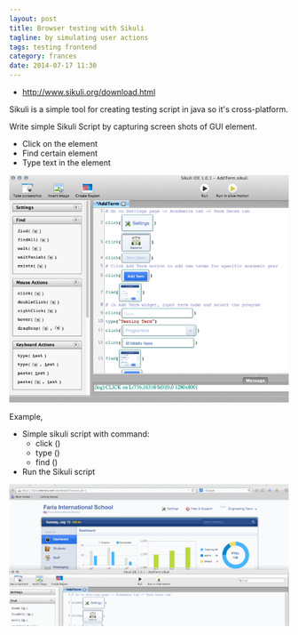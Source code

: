 ```yaml
---
layout: post
title: Browser testing with Sikuli
tagline: by simulating user actions
tags: testing frontend
category: frances
date: 2014-07-17 11:30
---
```

- <http://www.sikuli.org/download.html>

Sikuli is a simple tool for creating testing script in java so it's cross-platform.

Write simple Sikuli Script by capturing screen shots of GUI element.

- Click on the element
- Find certain element
- Type text in the element

![image 1](/assets/images/2014-07-17-sikuli-1.png)

Example,

- Simple sikuli script with command:
  - click ()
  - type ()
  - find ()
- Run the Sikuli script

![image 1](/assets/images/2014-07-17-sikuli-2.gif)
